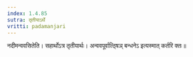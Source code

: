 ```yaml
---
index: 1.4.85
sutra: तृतीयाऽर्थे
vritti: padamanjari
---
```


 नदीमन्ववसितेति। सहार्थोऽत्र तृतीयार्थः। अन्ववपूर्वात्ठ्षिञ् बन्धनेऽ इत्यस्मात् कर्तरि क्तः॥